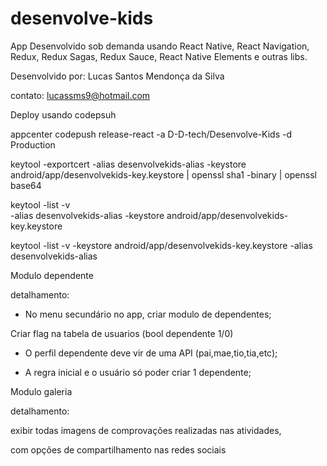 # desenvolve-kids

App Desenvolvido sob demanda usando React Native, React Navigation, Redux, Redux Sagas, Redux Sauce, React Native Elements e outras libs.

Desenvolvido por: Lucas Santos Mendonça da Silva

contato: lucassms9@hotmail.com


Deploy usando codepsuh

appcenter codepush release-react -a D-D-tech/Desenvolve-Kids -d Production

keytool -exportcert -alias desenvolvekids-alias -keystore android/app/desenvolvekids-key.keystore | openssl sha1 -binary | openssl base64

keytool -list -v \
-alias desenvolvekids-alias -keystore android/app/desenvolvekids-key.keystore

keytool -list -v -keystore android/app/desenvolvekids-key.keystore -alias desenvolvekids-alias


Modulo dependente 

detalhamento: 

- No menu secundário no app, criar modulo de dependentes; 

Criar flag na tabela de usuarios (bool dependente 1/0) 

- O perfil dependente deve vir de uma API (pai,mae,tio,tia,etc); 

- A regra inicial e o usuário só poder criar 1 dependente; 


Modulo galeria 

detalhamento: 

exibir todas imagens de comprovações realizadas nas atividades,  

com opções de compartilhamento nas redes sociais 
